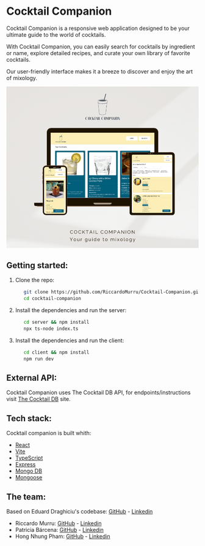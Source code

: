 # Cocktail Companion

Cocktail Companion is a responsive web application designed to be your ultimate guide to the world of cocktails.

With Cocktail Companion, you can easily search for cocktails by ingredient or name, explore detailed recipes, and curate your own library of favorite cocktails.

Our user-friendly interface makes it a breeze to discover and enjoy the art of mixology.

![Cocktail Companion](./images/mockupCocktailCompanion.png)

## Getting started:
1. Clone the repo:

   ```bash
      git clone https://github.com/RiccardoMurru/Cocktail-Companion.git
      cd cocktail-companion
    ```
2. Install the dependencies and run the server:

   ```bash
      cd server && npm install
      npx ts-node index.ts
    ```
3. Install the dependencies and run the client:

   ```bash
      cd client && npm install
      npm run dev
    ```

## External API:

Cocktail Companion uses The Cocktail DB API, for endpoints/instructions visit [The Cocktail DB](https://www.thecocktaildb.com/api.php) site.

## Tech stack:

Cocktail companion is built whith:
- [React](https://react.dev/)
- [Vite](https://vitejs.dev/)
- [TypeScript](https://www.typescriptlang.org/)
- [Express](https://expressjs.com/)
- [Mongo DB](https://www.mongodb.com/)
- [Mongoose](https://mongoosejs.com/)

## The team:

Based on Eduard Draghiciu's codebase: [GitHub](https://github.com/Eduardcodes) - [Linkedin](https://www.linkedin.com/in/eduard%2Ddraghiciu/)

- Riccardo Murru: [GitHub](https://github.com/RiccardoMurru) - [Linkedin](https://www.linkedin.com/in/riccardomurru/)
- Patricia Bárcena: [GitHub](https://github.com/patri27) - [Linkedin](https://www.linkedin.com/in/patricia-barcena-bescansa/)
- Hong Nhung Pham: [GitHub](https://github.com/Rosalina1309) - [Linkedin](https://www.linkedin.com/in/hongnhungpham1309/)
